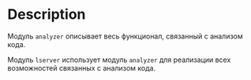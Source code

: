 # Description

Модуль `analyzer` описывает весь функционал, связанный с анализом кода.

Модуль `lserver` использует модуль `analyzer` для реализации всех возможностей
связанных с анализом кода.

